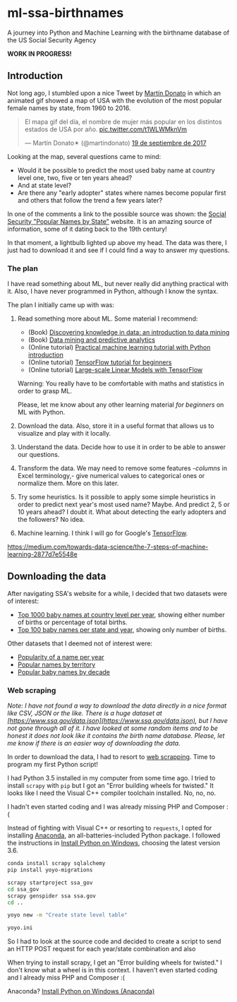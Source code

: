 # ml-ssa-birthnames

A journey into Python and Machine Learning with the birthname database of
the US Social Security Agency

**WORK IN PROGRESS!**

## Introduction

Not long ago, I stumbled upon a nice Tweet by
[Martín Donato](https://twitter.com/martindonato/status/910019348953223169)
in which an animated gif showed a map of USA with the evolution of the most
popular female names by state, from 1960 to 2016.

<blockquote class="twitter-tweet" data-lang="es"><p lang="es" dir="ltr">El
mapa gif del día, el nombre de mujer más popular en los distintos estados
de USA por año.
<a href="https://t.co/t1WLWMknVm">pic.twitter.com/t1WLWMknVm</a></p>&mdash;
Martín Donato✴ (@martindonato)
<a href="https://twitter.com/martindonato/status/910019348953223169?ref_src=twsrc%5Etfw">19
de septiembre de 2017</a></blockquote>
<script async src="//platform.twitter.com/widgets.js" charset="utf-8"></script>

Looking at the map, several questions came to mind:

* Would it be possible to predict the most used baby name at country level
one, two, five or ten years ahead?
* And at state level?
* Are there any "early adopter" states where names become popular first and
others that follow the trend a few years later?

In one of the comments a link to the possible source was shown: the [Social
Security "Popular Names by State"](https://www.ssa.gov/OACT/babynames/state/index.html)
website. It is an amazing source of information, some of it dating back to
the 19th century!

In that moment, a lightbulb lighted up above my head. The data was there, I
just had to download it and see if I could find a way to answer my questions.

### The plan

I have read something about ML, but never really did anything practical with
it. Also, I have never programmed in Python, although I know the syntax.

The plan I initially came up with was:

1. Read something more about ML. Some material I recommend:

	* (Book) [Discovering knowledge in data: an introduction to data mining](http://eu.wiley.com/WileyCDA/WileyTitle/productCd-0470908742.html)
	* (Book) [Data mining and predictive analytics](http://eu.wiley.com/WileyCDA/WileyTitle/productCd-1118116194.html)
	* (Online tutorial) [Practical machine learning tutorial with Python introduction](https://pythonprogramming.net/machine-learning-tutorial-python-introduction/)
	* (Online tutorial) [TensorFlow tutorial for beginners](https://www.datacamp.com/community/tutorials/tensorflow-tutorial#gs.es_61Bs)
	* (Online tutorial) [Large-scale Linear Models with TensorFlow](https://www.tensorflow.org/tutorials/linear)
    
    Warning: You really have to be comfortable with maths and statistics in
    order to grasp ML.
    
    Please, let me know about any other learning material _for beginners_ on
    ML with Python.

2. Download the data. Also, store it in a useful format that allows us to
visualize and play with it locally.

3. Understand the data. Decide how to use it in order to be able to answer
our questions.

4. Transform the data. We may need to remove some features -_columns_ in
Excel terminology,- give numerical values to categorical ones or normalize
them. More on this later.

5. Try some heuristics. Is it possible to apply some simple heuristics in
order to predict next year's most used name? Maybe.
And predict 2, 5 or 10 years ahead? I doubt it.
What about detecting the early adopters and the followers? No idea.

6. Machine learning. I think I will go for Google's
[TensorFlow](https://www.tensorflow.org/get_started/get_started).

https://medium.com/towards-data-science/the-7-steps-of-machine-learning-2877d7e5548e

## Downloading the data

After navigating SSA's website for a while, I decided that two datasets were
of interest:

- [Top 1000 baby names at country level per year](https://www.ssa.gov/OACT/babynames/index.html),
showing either number of births or percentage of total births.
- [Top 100 baby names per state and year](https://www.ssa.gov/OACT/babynames/state/index.html),
showing only number of births.

Other datasets that I deemed not of interest were:

- [Popularity of a name per year](https://www.ssa.gov/OACT/babynames/index.html)
- [Popular names by territory](https://www.ssa.gov/OACT/babynames/territories.html)
- [Popular baby names by decade](https://www.ssa.gov/OACT/babynames/decades/index.html)

### Web scraping

_Note: I have not found a way to download the data directly in a nice format
like CSV, JSON or the like. There is a huge dataset at
[https://www.ssa.gov/data.json](https://www.ssa.gov/data.json), but I have
not gone through all of it. I have looked at some random items and to be
honest it does not look like it contains the birth name database. Please,
let me know if there is an easier way of downloading the data._

In order to download the data, I had to resort to [web scrapping](https://en.wikipedia.org/wiki/Web_scraping).
Time to program my first Python script!

I had Python 3.5 installed in my computer from some time
ago. I tried to install `scrapy` with `pip` but I got an "Error building
wheels for twisted." It looks like I need the Visual C++ compiler toolchain
installed. No, no, no.

I hadn't even started coding and I was already missing PHP and Composer :(

Instead of fighting with Visual C++ or resorting to `requests`, I opted for
installing [Anaconda](https://www.anaconda.com/what-is-anaconda/),
an all-batteries-included Python package. I followed the instructions in
[Install Python on Windows](https://medium.com/@GalarnykMichael/install-python-on-windows-anaconda-c63c7c3d1444),
choosing the latest version 3.6.

```bash
conda install scrapy sqlalchemy
pip install yoyo-migrations

scrapy startproject ssa_gov
cd ssa_gov
scrapy genspider ssa ssa.gov
cd ..

yoyo new -m "Create state level table"

yoyo.ini
```


So I had to look at the source code and decided to create a script to send
an HTTP POST request for each year/state combination and also


When trying to install scrapy, I get an "Error building wheels for twisted." I don't know what a wheel is in this context.
I haven't even started coding and I already miss PHP and Composer :(

Anaconda? [Install Python on Windows (Anaconda)](https://medium.com/@GalarnykMichael/install-python-on-windows-anaconda-c63c7c3d1444)
